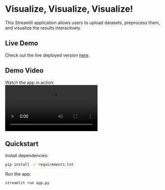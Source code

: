 # Visualize, Visualize, Visualize!

This Streamlit application allows users to upload datasets, preprocess them, and visualize the results interactively.

## Live Demo
Check out the live deployed version [here](https://visualizevisualize.streamlit.app/).

## Demo Video
Watch the app in action:  
![Demo Video](assets/demo.mp4)

## Quickstart
Install dependencies:
```bash
pip install -r requirements.txt
```
Run the app:
```bash
streamlit run app.py
```